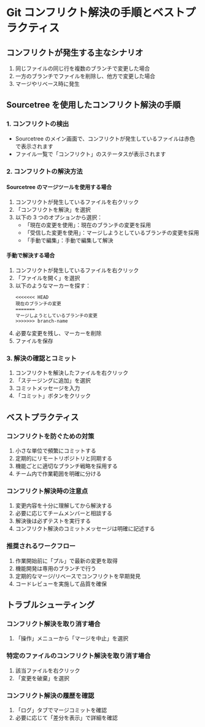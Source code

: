 # Git コンフリクト解決の手順とベストプラクティス

## コンフリクトが発生する主なシナリオ

1. 同じファイルの同じ行を複数のブランチで変更した場合
2. 一方のブランチでファイルを削除し、他方で変更した場合
3. マージやリベース時に発生

## Sourcetree を使用したコンフリクト解決の手順

### 1. コンフリクトの検出

- Sourcetree のメイン画面で、コンフリクトが発生しているファイルは赤色で表示されます
- ファイル一覧で「コンフリクト」のステータスが表示されます

### 2. コンフリクトの解決方法

#### Sourcetree のマージツールを使用する場合

1. コンフリクトが発生しているファイルを右クリック
2. 「コンフリクトを解決」を選択
3. 以下の 3 つのオプションから選択：
   - 「現在の変更を使用」：現在のブランチの変更を採用
   - 「受信した変更を使用」：マージしようとしているブランチの変更を採用
   - 「手動で編集」：手動で編集して解決

#### 手動で解決する場合

1. コンフリクトが発生しているファイルを右クリック
2. 「ファイルを開く」を選択
3. 以下のようなマーカーを探す：
   ```
   <<<<<<< HEAD
   現在のブランチの変更
   =======
   マージしようとしているブランチの変更
   >>>>>>> branch-name
   ```
4. 必要な変更を残し、マーカーを削除
5. ファイルを保存

### 3. 解決の確認とコミット

1. コンフリクトを解決したファイルを右クリック
2. 「ステージングに追加」を選択
3. コミットメッセージを入力
4. 「コミット」ボタンをクリック

## ベストプラクティス

### コンフリクトを防ぐための対策

1. 小さな単位で頻繁にコミットする
2. 定期的にリモートリポジトリと同期する
3. 機能ごとに適切なブランチ戦略を採用する
4. チーム内で作業範囲を明確に分ける

### コンフリクト解決時の注意点

1. 変更内容を十分に理解してから解決する
2. 必要に応じてチームメンバーと相談する
3. 解決後は必ずテストを実行する
4. コンフリクト解決のコミットメッセージは明確に記述する

### 推奨されるワークフロー

1. 作業開始前に「プル」で最新の変更を取得
2. 機能開発は専用のブランチで行う
3. 定期的なマージ/リベースでコンフリクトを早期発見
4. コードレビューを実施して品質を確保

## トラブルシューティング

### コンフリクト解決を取り消す場合

1. 「操作」メニューから「マージを中止」を選択

### 特定のファイルのコンフリクト解決を取り消す場合

1. 該当ファイルを右クリック
2. 「変更を破棄」を選択

### コンフリクト解決の履歴を確認

1. 「ログ」タブでマージコミットを確認
2. 必要に応じて「差分を表示」で詳細を確認
